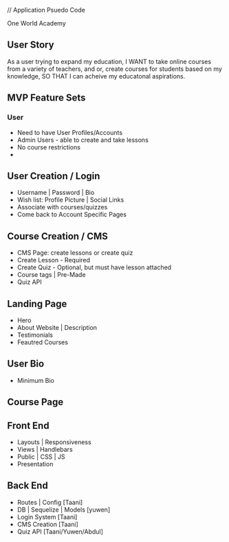 // Application Psuedo Code

One World Academy

## User Story
As a user trying to expand my education,
I WANT to take online courses from a variety of teachers, and or, create courses for students based on my knowledge, 
SO THAT I can acheive my educatonal aspirations.

## MVP Feature Sets
### User
- Need to have User Profiles/Accounts
- Admin Users - able to create and take lessons
- No course restrictions
- 

## User Creation / Login
- Username | Password | Bio
- Wish list: Profile Picture | Social Links
- Associate with courses/quizzes
- Come back to Account Specific Pages

## Course Creation / CMS
- CMS Page: create lessons or create quiz
- Create Lesson - Required
- Create Quiz - Optional, but must have lesson attached
- Course tags | Pre-Made
- Quiz API

## Landing Page
- Hero
- About Website | Description
- Testimonials
- Feautred Courses 

## User Bio
- Minimum Bio

## Course Page


## Front End
- Layouts | Responsiveness
- Views | Handlebars
- Public | CSS | JS
- Presentation

## Back End
- Routes | Config [Taani]
- DB | Sequelize | Models [yuwen]
- Login System [Taani]
- CMS Creation [Taani]
- Quiz API [Taani/Yuwen/Abdul]
